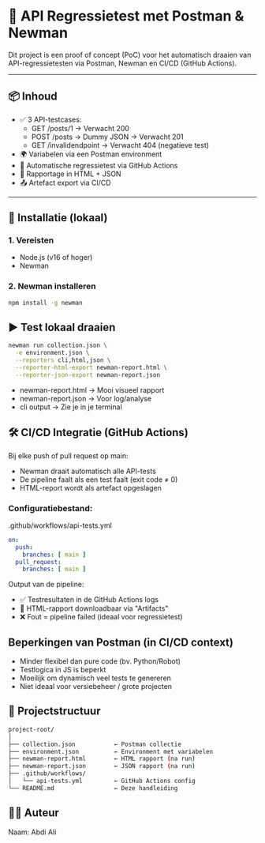 # 🔁 API Regressietest met Postman & Newman

Dit project is een proof of concept (PoC) voor het automatisch draaien van API-regressietesten via Postman, Newman en CI/CD (GitHub Actions).

---

## 📦 Inhoud

- ✅ 3 API-testcases:
  - GET /posts/1 → Verwacht 200
  - POST /posts → Dummy JSON → Verwacht 201
  - GET /invalidendpoint → Verwacht 404 (negatieve test)
- 🌍 Variabelen via een Postman environment
- 🧪 Automatische regressietest via GitHub Actions
- 📄 Rapportage in HTML + JSON
- 📤 Artefact export via CI/CD

---

## 🔧 Installatie (lokaal)

### 1. Vereisten

- Node.js (v16 of hoger)
- Newman

### 2. Newman installeren

```bash
npm install -g newman
```

## ▶️ Test lokaal draaien
```bash
newman run collection.json \
  -e environment.json \
  --reporters cli,html,json \
  --reporter-html-export newman-report.html \
  --reporter-json-export newman-report.json
```

* newman-report.html → Mooi visueel rapport
* newman-report.json → Voor log/analyse
* cli output → Zie je in je terminal


## 🛠️ CI/CD Integratie (GitHub Actions)
Bij elke push of pull request op main:

* Newman draait automatisch alle API-tests
* De pipeline faalt als een test faalt (exit code ≠ 0)
* HTML-report wordt als artefact opgeslagen

### Configuratiebestand:
.github/workflows/api-tests.yml
```yaml
on:
  push:
    branches: [ main ]
  pull_request:
    branches: [ main ]
```
Output van de pipeline:

* ✅ Testresultaten in de GitHub Actions logs
* 📎 HTML-rapport downloadbaar via "Artifacts"
* ❌ Fout = pipeline failed (ideaal voor regressietest)

## Beperkingen van Postman (in CI/CD context)
* Minder flexibel dan pure code (bv. Python/Robot)
* Testlogica in JS is beperkt
* Moeilijk om dynamisch veel tests te genereren
* Niet ideaal voor versiebeheer / grote projecten


## 📁 Projectstructuur

```bash
project-root/
│
├── collection.json           ← Postman collectie
├── environment.json          ← Environment met variabelen
├── newman-report.html        ← HTML rapport (na run)
├── newman-report.json        ← JSON rapport (na run)
├── .github/workflows/
│   └── api-tests.yml         ← GitHub Actions config
└── README.md                 ← Deze handleiding
```



## 🧑‍💻 Auteur
Naam: Abdi Ali